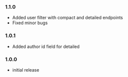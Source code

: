 ### 1.1.0
* Added user filter with compact and detailed endpoints
* Fixed minor bugs 

### 1.0.1
* Added author id field for detailed

### 1.0.0
* initial release